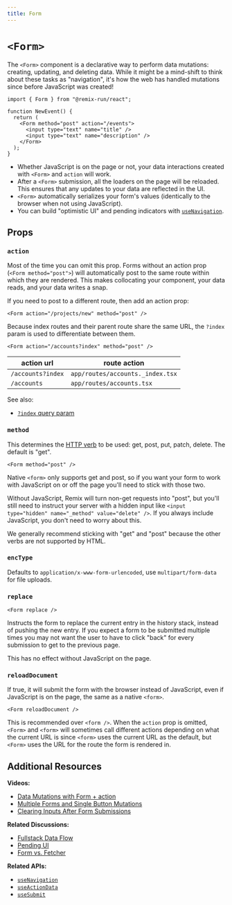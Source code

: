 ```yaml
---
title: Form
---
```


# `<Form>`

The `<Form>` component is a declarative way to perform data mutations: creating, updating, and deleting data. While it might be a mind-shift to think about these tasks as "navigation", it's how the web has handled mutations since before JavaScript was created!

```tsx
import { Form } from "@remix-run/react";

function NewEvent() {
  return (
    <Form method="post" action="/events">
      <input type="text" name="title" />
      <input type="text" name="description" />
    </Form>
  );
}
```

- Whether JavaScript is on the page or not, your data interactions created with `<Form>` and `action` will work.
- After a `<Form>` submission, all the loaders on the page will be reloaded. This ensures that any updates to your data are reflected in the UI.
- `<Form>` automatically serializes your form's values (identically to the browser when not using JavaScript).
- You can build "optimistic UI" and pending indicators with [`useNavigation`][usenavigation].

## Props

### `action`

Most of the time you can omit this prop. Forms without an action prop (`<Form method="post">`) will automatically post to the same route within which they are rendered. This makes collocating your component, your data reads, and your data writes a snap.

If you need to post to a different route, then add an action prop:

```tsx
<Form action="/projects/new" method="post" />
```

Because index routes and their parent route share the same URL, the `?index` param is used to differentiate between them.

```tsx
<Form action="/accounts?index" method="post" />
```

| action url        | route action                     |
| ----------------- | -------------------------------- |
| `/accounts?index` | `app/routes/accounts._index.tsx` |
| `/accounts`       | `app/routes/accounts.tsx`        |

See also:

- [`?index` query param][index query param]

### `method`

This determines the [HTTP verb][http-verb] to be used: get, post, put, patch, delete. The default is "get".

```tsx
<Form method="post" />
```

Native `<form>` only supports get and post, so if you want your form to work with JavaScript on or off the page you'll need to stick with those two.

Without JavaScript, Remix will turn non-get requests into "post", but you'll still need to instruct your server with a hidden input like `<input type="hidden" name="_method" value="delete" />`. If you always include JavaScript, you don't need to worry about this.

We generally recommend sticking with "get" and "post" because the other verbs are not supported by HTML.

### `encType`

Defaults to `application/x-www-form-urlencoded`, use `multipart/form-data` for file uploads.

### `replace`

```tsx
<Form replace />
```

Instructs the form to replace the current entry in the history stack, instead of pushing the new entry. If you expect a form to be submitted multiple times you may not want the user to have to click "back" for every submission to get to the previous page.

This has no effect without JavaScript on the page.

### `reloadDocument`

If true, it will submit the form with the browser instead of JavaScript, even if JavaScript is on the page, the same as a native `<form>`.

```tsx
<Form reloadDocument />
```

This is recommended over `<form />`. When the `action` prop is omitted, `<Form>` and `<form>` will sometimes call different actions depending on what the current URL is since `<form>` uses the current URL as the default, but `<Form>` uses the URL for the route the form is rendered in.

## Additional Resources

**Videos:**

- [Data Mutations with Form + action](https://www.youtube.com/watch?v=Iv25HAHaFDs&list=PLXoynULbYuEDG2wBFSZ66b85EIspy3fy6)
- [Multiple Forms and Single Button Mutations](https://www.youtube.com/watch?v=w2i-9cYxSdc&list=PLXoynULbYuEDG2wBFSZ66b85EIspy3fy6)
- [Clearing Inputs After Form Submissions](https://www.youtube.com/watch?v=bMLej7bg5Zo&list=PLXoynULbYuEDG2wBFSZ66b85EIspy3fy6)

**Related Discussions:**

- [Fullstack Data Flow](../discussion/03-data-flow)
- [Pending UI](../discussion/07-pending-ui)
- [Form vs. Fetcher](../discussion/10-form-vs-fetcher)

**Related APIs:**

- [`useNavigation`][usenavigation]
- [`useActionData`][useactiondata]
- [`useSubmit`][usesubmit]

[index query param]: ../guides/routing#what-is-the-index-query-param
[usenavigation]: ../hooks/use-navigation
[useactiondata]: ../hooks/use-action-data
[usesubmit]: ../hooks/use-submit
[http-verb]: https://developer.mozilla.org/en-US/docs/Web/HTTP/Methods
[rr-form]: https://reactrouter.com/components/form
